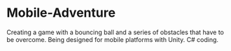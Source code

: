 # Mobile-Adventure
Creating a game with a bouncing ball and a series of obstacles that have to be overcome. Being designed for mobile platforms with Unity. C# coding.

